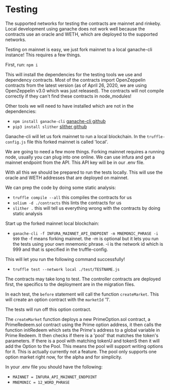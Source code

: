 # Testing

The supported networks for testing the contracts are mainnet and rinkeby. Local development using ganache
does not work well because the contracts use an oracle and WETH, which are deployed to the supported networks.

Testing on mainnet is easy, we just fork mainnet to a local ganache-cli instance! This requires a few things.

First, run: `npm i`

This will install the dependencies for the testing tools we use and dependency contracts. Most of the contracts import OpenZeppelin contracts from the latest version (as of April 26, 2020, we are using OpenZeppelin v3.0 which was just released). The contracts will not compile correctly if they can't find these contracts in node_modules!

Other tools we will need to have installed which are not in the dependencies:

-   `npm install ganache-cli` [ganache-cli github](https://github.com/trufflesuite/ganache-cli)
-   `pip3 install slither` [slither github](https://github.com/crytic/slither)

Ganache-cli will let us fork mainnet to run a local blockchain. In the `truffle-config.js` file this forked mainnet is called 'local'.

We are going to need a few more things. Forking mainnet requires a running node, usually you can plug into one online. We can use infura and get a mainnet endpoint from the API. This API key will be in our .env file.

With all this we should be prepared to run the tests locally. This will use the oracle and WETH addresses that are deployed on mainnet.

We can prep the code by doing some static analysis:

-   `truffle compile --all` this compiles the contracts for us
-   `solium -d ./contracts` this lints the contracts for us
-   `slither .` this will tell us everything wrong with the contracts by doing static analysis

Start up the forked mainnet local blockchain:

-   `ganache-cli -f INFURA_MAINNET_API_ENDPOINT -m MNEMONIC_PHRASE -i 999` the -f means forking mainnet. the -m is optional but it lets you run the tests using your own mnemonic phrase. -i is the network id which is 999 and that is specified in the truffle-config.

This will let you run the following command successfully!

-   `truffle test --network local ./test/TESTNAME.js`

The contracts may take long to test. The controller contracts are deployed first, the specifics to the deployment are in the migration files.

In each test, the `before` statement will call the function `createMarket`. This will create an option contract with the `marketId` '1'.

The tests will run off this option contract.

The `createMarket` function deploys a new PrimeOption.sol contract, a PrimeRedeem.sol contract using the Prime option address, it then calls the function initRedeem which sets the Prime's address to a global variable in Prime Redeem. It then checks if there is a 'pool' that matches the token's parameters. If there is a pool with matching tokenU and tokenS then it will add the Option to the Pool. This means the pool will support writing options for it. This is actually currently not a feature. The pool only supports one option market right now, for the alpha and for simplicity.

In your .env file you should have the following:

-   `MAINNET = INFURA_API_MAINNET_ENDPOINT`
-   `MNEMONIC = 12_WORD_PHRASE`
